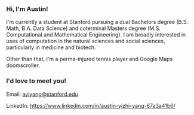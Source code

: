 ### Hi, I'm Austin! 

I'm currently a student at Stanford pursuing a dual Bachelors degree (B.S. Math, B.A. Data Science) and coterminal Masters degree (M.S. Computational and Mathematical Engineering). I am broadly 
interested in uses of computation in the natural sciences and social sciences, particularly in medicine and biotech.

Other than that, I'm a perma-injured tennis player and Google Maps doomscroller. 

### I'd love to meet you! 

Email: ayiyang@stanford.edu

LinkedIn: https://www.linkedin.com/in/austin-yizhi-yang-67a3a41b6/

